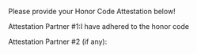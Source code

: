 Please provide your Honor Code Attestation below!

Attestation Partner #1:I have adhered to the honor code

Attestation Partner #2 (if any):

